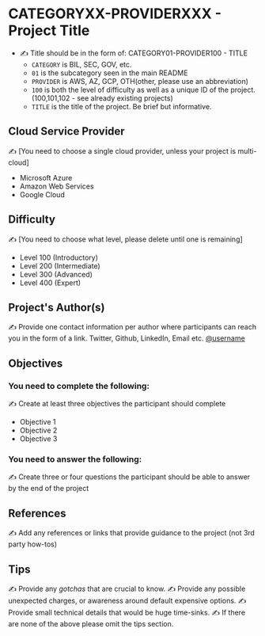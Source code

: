 # CATEGORYXX-PROVIDERXXX - Project Title

- ✍️ Title should be in the form of: CATEGORY01-PROVIDER100 - TITLE
  - `CATEGORY` is BIL, SEC, GOV, etc.
  - `01` is the subcategory seen in the main README
  - `PROVIDER` is AWS, AZ, GCP, OTH(other, please use an abbreviation)
  - `100` is both the level of difficulty as well as a unique ID of the project. (100,101,102 - see already existing projects)
  - `TITLE` is the title of the project. Be brief but informative.


## Cloud Service Provider
✍️ [You need to choose a single cloud provider, unless your project is multi-cloud]
- Microsoft Azure
- Amazon Web Services
- Google Cloud

## Difficulty
✍️ [You need to choose what level, please delete until one is remaining]
- Level 100 (Introductory)
- Level 200 (Intermediate)
- Level 300 (Advanced)
- Level 400 (Expert)

## Project's Author(s)
✍️ Provide one contact information per author where participants can reach you in the form of a link. Twitter, Github, LinkedIn, Email etc.
[@username](https://twitter/username)

## Objectives

### You need to complete the following:
✍️  Create at least three objectives the participant should complete

- Objective 1
- Objective 2
- Objective 3

### You need to answer the following:
✍️  Create three or four questions the participant should be able to answer by the end of the project

## References
✍️  Add any references or links that provide guidance to the project (not 3rd party how-tos)

## Tips
✍️  Provide any _gotchas_ that are crucial to know.
✍️  Provide any possible unexpected charges, or awareness around default expensive options.
✍️  Provide small technical details that would be huge time-sinks.
✍️  If there are none of the above please omit the tips section.
